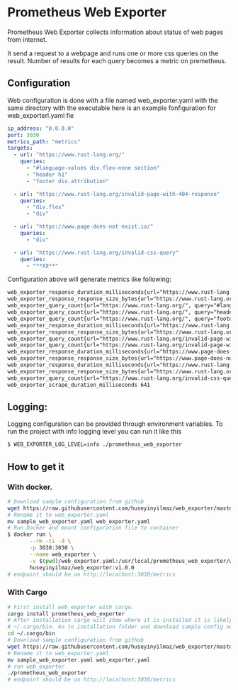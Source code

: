 # Prometheus Web Exporter

Prometheus Web Exporter collects information about status of web pages from internet.

It send a request to a webpage and runs one or more css queries on the result. Number of results for each query becomes a metric on premetheus.

## Configuration
   Web configuration is done with a file named web_exporter.yaml with the same directory with the executable here is an example fonfiguration for web_exporterl.yaml fie

``` yaml
ip_address: "0.0.0.0"
port: 3030
metrics_path: "metrics"
targets:
  - url: "https://www.rust-lang.org/"
    queries:
      - "#language-values div.flex-none section"
      - "header h1"
      - "footer div.attribution"

  - url: "https://www.rust-lang.org/invalid-page-with-404-response"
    queries:
      - "div.flex"
      - "div"

  - url: "https://www.page-does-not-exist.io/"
    queries:
      - "div"

  - url: "https://www.rust-lang.org/invalid-css-query"
    queries:
      - "**XX**"
```

Configuration above will generate metrics like following:

``` txt
web_exporter_response_duration_milliseconds{url="https://www.rust-lang.org/", status=200, error=0} 640
web_exporter_response_response_size_bytes{url="https://www.rust-lang.org/", status=200, error=0} 19220
web_exporter_query_count{url="https://www.rust-lang.org/", query="#language-values div.flex-none section", status=200, error=0} 3
web_exporter_query_count{url="https://www.rust-lang.org/", query="header h1", status=200, error=0} 1
web_exporter_query_count{url="https://www.rust-lang.org/", query="footer div.attribution", status=200, error=0} 1
web_exporter_response_duration_milliseconds{url="https://www.rust-lang.org/invalid-page-with-404-response", status=404, error=0} 292
web_exporter_response_response_size_bytes{url="https://www.rust-lang.org/invalid-page-with-404-response", status=404, error=0} 8244
web_exporter_query_count{url="https://www.rust-lang.org/invalid-page-with-404-response", query="div.flex", status=404, error=0} 6
web_exporter_query_count{url="https://www.rust-lang.org/invalid-page-with-404-response", query="div", status=404, error=0} 14
web_exporter_response_duration_milliseconds{url="https://www.page-does-not-exist.io/", status=0, error=1} 270
web_exporter_response_response_size_bytes{url="https://www.page-does-not-exist.io/", status=0, error=1} 0
web_exporter_response_duration_milliseconds{url="https://www.rust-lang.org/invalid-css-query", status=404, error=0} 306
web_exporter_response_response_size_bytes{url="https://www.rust-lang.org/invalid-css-query", status=404, error=0} 8244
web_exporter_query_count{url="https://www.rust-lang.org/invalid-css-query", query="**XX**", status=404, error=0} 0
web_exporter_scrape_duration_milliseconds 641
```

## Logging:
Logging configuration can be provided through environment variables. To run the project with info logging level you can run it like this

``` bash
$ WEB_EXPORTER_LOG_LEVEL=info ./prometheus_web_exporter
```
## How to get it
### With docker.
``` bash
# Download sample configuration from github
wget https://raw.githubusercontent.com/huseyinyilmaz/web_exporter/master/sample_web_exporter.yaml
# Rename it to web_exporter.yaml
mv sample_web_exporter.yaml web_exporter.yaml
# Run Docker and mount configuration file to container
$ docker run \
       --rm -ti -d \
       -p 3030:3030 \
       --name web_exporter \
       -v $(pwd)/web_exporter.yaml:/usr/local/prometheus_web_exporter/web_exporter.yaml \
       huseyinyilmaz/web_exporter:v1.0.0
# endpoint should be on http://localhost:3030/metrics
```

### With Cargo

``` bash
# First install web_exporter with cargo.
cargo install prometheus_web_exporter
# After installation cargo will show where it is installed it is likely on
# ~/.cargo/bin. Go to installation folder and download sample config next to executable.
cd ~/.cargo/bin
# Download sample configuration from github
wget https://raw.githubusercontent.com/huseyinyilmaz/web_exporter/master/sample_web_exporter.yaml
# Rename it to web_exporter.yaml
mv sample_web_exporter.yaml web_exporter.yaml
# run web_exporter
./prometheus_web_exporter
# endpoint should be on http://localhost:3030/metrics
```